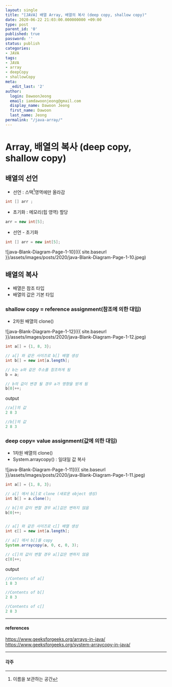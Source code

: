 ```yaml
---
layout: single
title: "[JAVA] 배열 Array, 배열의 복사 (deep copy, shallow copy)"
date: 2020-06-22 21:03:00.000000000 +09:00
type: post
parent_id: '0'
published: true
password: ''
status: publish
categories:
- JAVA
tags:
- JAVA
- array
- deepCopy
- shallowCopy
meta:
  _edit_last: '2'
author:
  login: DawoonJeong
  email: iamdawoonjeong@gmail.com
  display_name: Dawoon Jeong
  first_name: Dawoon
  last_name: Jeong
permalink: "/java-array/"
---
```


# Array, 배열의 복사 (deep copy, shallow copy)

## 배열의 선언
- 선언 : 스택[^1]영역에만 올라감

```java
int [] arr ;  
```

- 초기화 : 메모리(힙 영역) 할당

```java
arr = new int[5];  
```

- 선언 - 초기화

```java
int [] arr = new int[5];  
```
![java-Blank-Diagram-Page-1-10]({{ site.baseurl }}/assets/images/posts/2020/java-Blank-Diagram-Page-1-10.jpeg)

## 배열의 복사
- 배열은 참조 타입
- 배열의 값은 기본 타입

### shallow copy =  reference assignment(참조에 의한 대입)
- 2차원 배열의 clone()

![java-Blank-Diagram-Page-1-12]({{ site.baseurl }}/assets/images/posts/2020/java-Blank-Diagram-Page-1-12.jpeg)

```java
int a[] = {1, 8, 3};

// a[] 와 같은 사이즈로 b[] 배열 생성
int b[] = new int[a.length];

// b는 a와 같은 주소를 참조하게 됨
b = a;     

// b의 값이 변경 될 경우 a가 영향을 받게 됨
b[0]++;
```

output

```java
//a[]의 값
2 8 3

//b[]의 값  
2 8 3
```


### deep copy= value assignment(값에 의한 대입)
- 1차원 배열의 clone()
- System.arraycopy() : 일대일 값 복사

![java-Blank-Diagram-Page-1-11]({{ site.baseurl }}/assets/images/posts/2020/java-Blank-Diagram-Page-1-11.jpeg)

```java
int a[] = {1, 8, 3};

// a[] 에서 b[]로 clone (새로운 object 생성)  
int b[] = a.clone();

// b[]의 값이 변할 경우 a[]값은 변하지 않음
b[0]++;


// a[] 와 같은 사이즈로 c[] 배열 생성
int c[] = new int[a.length];

// a[] 에서 b[]를 copy  
System.arraycopy(a, 0, c, 0, 3);

// c[]의 값이 변할 경우 a[]값은 변하지 않음
c[0]++;

```

output
```java
//Contents of a[]
1 8 3

//Contents of b[]
2 8 3

//Contents of c[]
2 8 3
```


---
#### references
<https://www.geeksforgeeks.org/arrays-in-java/>  
<https://www.geeksforgeeks.org/system-arraycopy-in-java/>  


---
#### 각주
[^1]:이름을 보관하는 공간
